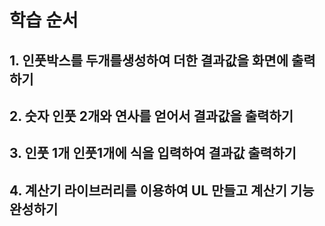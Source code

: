 # 학습 순서
## 1. 인풋박스를 두개를생성하여 더한 결과값을 화면에 출력하기





## 2. 숫자 인풋 2개와 연사를 얻어서 결과값을 출력하기




## 3. 인풋 1개  인풋1개에 식을 입력하여 결과값 출력하기





## 4. 계산기  라이브러리를 이용하여 UL 만들고  계산기  기능 완성하기
